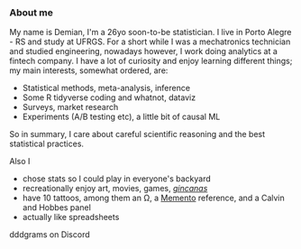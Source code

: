 ### About me

My name is Demian, I'm a 26yo soon-to-be statistician. I live in Porto Alegre - RS and study at UFRGS. For a short while I was a mechatronics technician and studied engineering, nowadays however, I work doing analytics at a fintech company. I have a lot of curiosity and enjoy learning different things; my main interests, somewhat ordered, are:
- Statistical methods, meta-analysis, inference
- Some R tidyverse coding and whatnot, dataviz
- Surveys, market research
- Experiments (A/B testing etc), a little bit of causal ML


So in summary, I care about careful scientific reasoning and the best statistical practices.


Also I
- chose stats so I could play in everyone's backyard
- recreationally enjoy art, movies, games, [*gincanas*](https://www.instagram.com/equipetiaraju/)
- have 10 tattoos, among them an Ω, a [Memento](https://www.imdb.com/title/tt0209144/) reference, and a Calvin and Hobbes panel
- actually like spreadsheets


dddgrams on Discord
